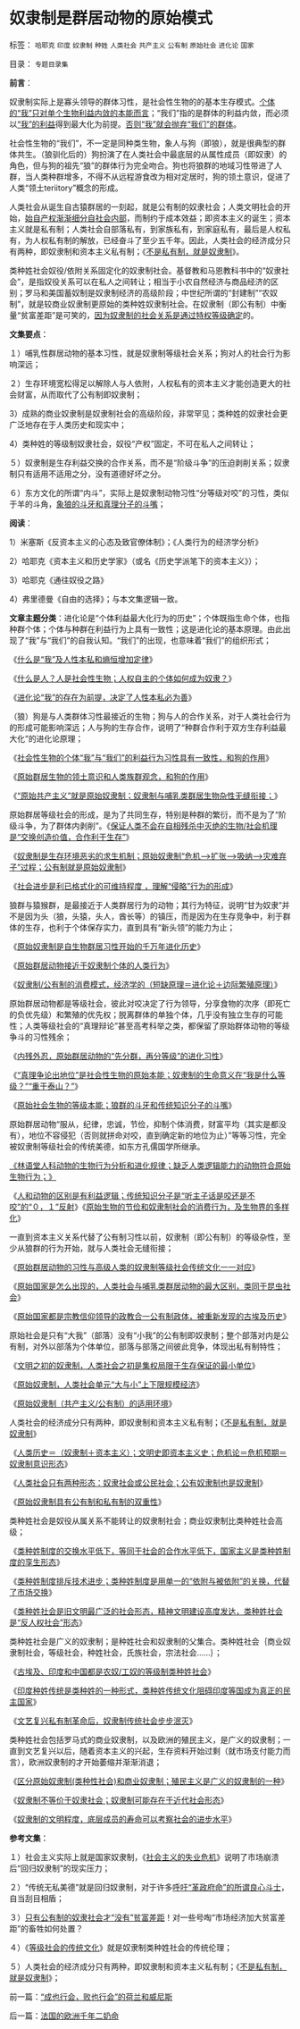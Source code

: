 # 奴隶制是群居动物的原始模式

标签： `哈耶克` `印度` `奴隶制` `种姓` `人类社会` `共产主义` `公有制` `原始社会` `进化论` `国家` 

目录： `专题目录集`

**前言**：

奴隶制实际上是寡头领导的群体习性，是社会性生物的的基本生存模式。[个体的“我”只对单个生物利益内敛的本能而言](../../../2009/11/4/什么是“我”及人性本私和熵恒增加定律.md)；“我们”指的是群体的利益内敛，而必须以[“我”的利益](../../../2011/2/1/什么是人权？人道主义？和维护法纪.md)得到最大化为前提。[否则“我”就会抛弃“我们”的群体](../../../2011/3/5/（利益沟通学＝敌我识别学）HOWTO.md)。



社会性生物的“我们”，不一定是同种类生物，象人与狗（即狼），就是很典型的群体共生。（狼驯化后的）狗扮演了在人类社会中最底层的从属性成员（即奴隶）的角色，但与狗的祖先“狼”的群体行为完全吻合。狗也将狼群的地域习性带进了人群，当人类种群增多，不得不从远程游食改为相对定居时，狗的领土意识，促进了人类“领土teriitory”概念的形成。



人类社会从诞生自古猿群居的一刻起，就是公有制的奴隶社会；人类文明社会的开始，[始自产权渐渐细分自社会内部](../../../2010/1/22/管理学向经济学靠拢“产权细分”.md)，而制约于成本效益；即资本主义的诞生；资本主义就是私有制；人类社会自部落私有，到家族私有，到家庭私有，最后是人权私有，为人权私有制的解放，已经奋斗了至少五千年。因此，人类社会的经济成分只有两种，即奴隶制和资本主义私有制；《[不是私有制，就是奴隶制](../../../2011/8/11/只有私有制不是奴隶制.md)》。



类种姓社会奴役/依附关系固定化的奴隶制社会。基督教和马恩教科书中的“奴隶社会”，是指奴役关系可以在私人之间转让；相当于小农自然经济与商品经济的区别；罗马和美国蓄奴制是奴隶制经济的高级阶段；中世纪所谓的“封建制”“农奴制”，就是较商业奴隶制更原始的类种姓奴隶制社会。在奴隶制（即公有制）中衡量“贫富差距”是可笑的，[因为奴隶制的社会关系是通过特权等级确定](../../../2009/12/8/奴隶社会中的财富衡量标准.md)的。



**文集要点**：

１）哺乳性群居动物的基本习性，就是奴隶制等级社会关系；狗对人的社会行为影响深远；

２）生存环境宽松得足以解除人与人依附，人权私有的资本主义才能创造更大的社会财富，从而取代了公有制即奴隶制；

3）成熟的商业奴隶制是奴隶制社会的高级阶段，非常罕见；类种姓的奴隶社会更广泛地存在于人类历史和现实中；

4）类种姓的等级制奴隶社会，奴役“产权”固定，不可在私人之间转让；

５）奴隶制是生存利益交换的合作关系，而不是“阶级斗争”的压迫剥削关系；奴隶制只有适用不适用之分，没有道德好坏之分。

６）东方文化的所谓“内斗”，实际上是奴隶制动物习性“分等级对咬”的习性，类似于羊的斗角，[象狼的斗牙和真理分子的斗嘴](../../../2009/1/28/笑谈中国道德口水仗之左中右派.md)；

**阅读**：

1）米塞斯《反资本主义的心态及致官僚体制》；《人类行为的经济学分析》

2）哈耶克《资本主义和历史学家》（或名《历史学派笔下的资本主义》）；

3）哈耶克《通往奴役之路》

4）弗里德曼《自由的选择》；与本文集逻辑一致。



**文章主题分类**：进化论是“个体利益最大化行为的历史”；个体既指生命个体，也指种群个体；个体与种群在利益行为上具有一致性；这是进化论的基本原理。由此出现了“我”与“我们”的自我认知。“我们”的出现，也意味着“我们”的组织形式；

《[什么是“我”及人性本私和熵恒增加定律](../../../2009/11/4/什么是“我”及人性本私和熵恒增加定律.md)》

《[什么是人？人是社会性生物；人权自主的个体如何成为奴隶？](http://darthvad.blog.sohu.com/172126483.html)》

《[进化论“我”的存在为前提，决定了人性本私必为善](../../../2009/9/24/人性本私必为善.md)》



（狼）狗是与人类群体习性最接近的生物；狗与人的合作关系，对于人类社会行为的形成可能影响深远；人与狗的生存合作，说明了“种群合作利于双方生存利益最大化”的进化论原理；

《[社会性生物的个体“我”与“我们”的利益行为习性具有一致性，和狗的作用](../../../2009/4/20/人性本私来源于生物进化论的生物属性.md)》

《[原始群居生物的领土意识和人类族群观念，和狗的作用](../../../2009/4/21/人，性本私.md)》

《[“原始共产主义”就是原始奴隶制；奴隶制与哺乳类群居生物杂性无缝衔接；](../../../2011/7/21/“原始共产主义”就是原始奴隶制.md)》



原始群居等级社会的形成，是为了共同生存，特别是种群的繁衍，而不是为了“阶级斗争，为了群体内剥削”。《[保证人类不会在自相残杀中灭绝的生物/社会机理是“交换创造价值，合作利于生存”](../../../2011/1/16/人类避免自相残杀灭绝的机理是国产化自给自足没有优势.md)》

《[奴隶制是生存环境恶劣的求生机制；原始奴隶制“危机——>扩张——>吸纳——>灾难弃子”过程；公有制就是原始奴隶制](../../../2011/7/22/奴隶制是生存环境恶劣的求生机制.md)》

《[社会进步是利已格式化的可维持程度
，理解“侵略”行为的形成](../../../2010/4/8/社会进步是利已格式化的可维持程度.md)》

狼群与猿猴群，是最接近于人类群居行为的动物；其行为特征，说明“甘为奴隶”并不是因为头（狼，头猿，头人，酋长等）的镇压，而是因为在生存竞争中，利于群体的生存，也利于个体保存实力，直到具有“新头领”的能力为止；

《[原始奴隶制是自生物群居习性开始的千万年进化历史](../../../2010/1/19/文明之初就是百万年向个体私有制进化的历史.md)》

《[原始群居动物接近于奴隶制个体的人类行为](../../../2011/1/30/原始群居动物的人类行为.md)》

《[奴隶制/公有制的消费模式，经济学的（短缺原理＝进化论＋边际繁殖原理）](../../../2010/12/31/经济学的（短缺原理＝进化论＋边际繁殖原理）.md)》

原始群居动物都是等级社会，彼此对咬决定了行为领导，分享食物的次序（即死亡的负优先级）和繁殖的优先权；脱离群体的单独个体，几乎没有独立生存的可能性；人类等级社会的“真理辩论”甚至高考科举之类，都保留了原始群体动物的等级争斗的习性残余；

《[内残外忍，原始群居动物的“先分群，再分等级”的进化习性](../../../2011/2/17/内残外忍“先分群，再分等级”的标准答案.md)》

《[“真理争论出地位”是社会性生物的原始本能；奴隶制的生命意义在“我是什么等级？”“重于泰山？”](../../../2011/1/28/等级社会需要“实名制”.md)》

《[原始社会生物的等级本能；狼群的斗牙和传统知识分子的斗嘴](../../../2011/1/30/狼的斗牙和狗的斗嘴.md)》



原始群居动物“服从，纪律，忠诚，节俭，抑制个体消费，财富平均（其实是都没有），地位不容侵犯（否则就拼命对咬，直到确定新的地位为止）”等等习性，完全被奴隶制等级社会的传统美德，如东方孔儒国学所继承。

[《林语堂人科动物的生物行为分析和进化规律；缺乏人类逻辑能力的动物符合原始生物行为；》](../../../2011/2/3/人科动物的生物行为分析和进化规律.md)

《[人和动物的区别是有利益逻辑；传统知识分子是“听主子话是咬还是不咬”的“０，１”反射](../../../2011/1/31/人和动物的区别及人权和利益逻辑.md)》《[原始生物的节俭和奴隶制社会的消费行为，及生物界的多样化](http://darthvad.blog.sohu.com/172126229.html)》



一直到资本主义关系代替了公有制习性以前，奴隶制（即公有制）的等级杂性，至少从狼群的行为开始，就与人类社会无缝衔接；

《[原始群居动物的习性与高级人类的奴隶制等级社会传统文化一一对应](../../../2011/2/18/言论自由的许可证审批和批判.md)》

《[原始国家是怎么出现的，人类社会与哺乳类群居动物的最大区别，类同于昆虫社会](../../../2011/7/22/奴隶制不等价于奴隶社会；原始国家怎么出现的？.md)》

《[原始国家都是宗教信仰领导的政教合一公有制政体，被重新发现的古埃及历史](../../../2010/4/8/古埃及的“国学”阿蒙教是古埃及历史的主线.md)》



原始社会是只有“大我”（部落）没有“小我”的公有制即奴隶制；整个部落对内是公有制，对外以部落为个体单位，部落与部落之间彼此竞争，体现出私有制特性；

《[文明之初的奴隶制，人类社会之初是集权局限于生存保证的最小单位](../../../2010/2/6/人类社会之初是集权局限于生存保证的最小单位.md)》

《[原始奴隶制，人类社会单元“大与小”上下限规模经济](../../../2010/2/5/人类社会单元“大与小”上下限规模经济.md)》

《[原始奴隶制（共产主义/公有制）的适用环境](../../../2010/2/7/共产主义公有制集权的适用环境.md)》



人类社会的经济成分只有两种，即奴隶制和资本主义私有制；《[不是私有制，就是奴隶制](../../../2011/8/11/只有私有制不是奴隶制.md)》

《[人类历史＝（奴隶制＋资本主义）；文明史即资本主义史；危机论＝危机预期＝奴隶制意识形态](../../../2011/8/11/文明史即资本主义史；人类社会＝（奴隶制＋资本主义）.md)》

《[人类社会只有两种形态：奴隶社会或公民社会；公有奴隶制也是奴隶制](../../../2011/7/25/人类社会只有两种形态;私人蓄养的奴隶制暂时消失了；.md)》

《[原始奴隶制具有公有制和私有制的双重性](../../../2010/1/19/原始人类社会具有公有制和私有制的双重性.md)》



类种姓社会是奴役从属关系不能转让的奴隶制社会；商业奴隶制比类种姓社会高级；

《[类种姓制度的交换水平低下，等同于社会的合作水平低下，国家主义是类种姓制度的孪生形态](../../../2010/5/26/国家主义是类种姓制度的孪生形态.md)》

《[类种姓制度排斥技术进步；类种姓制度是用单一的“依附与被依附”的关换，代替了市场交换](../../../2010/5/26/为什么类种姓制度排斥技术进步.md)》

《[类种姓社会是旧文明最广泛的社会形态，精神文明建设高度发达，类种姓社会是“反人权社会”形态](../../../2010/5/26/类种姓社会是非人权社会的最广泛的社会形态.md)》



类种姓社会是广义的奴隶制；是种姓社会和奴隶制的父集合。类种姓社会｛商业奴隶制社会，等级社会，种姓社会，氏族社会，宗法社会……｝；

《[古埃及、印度和中国都是农奴/工奴的等级制类种姓社会](../../../2010/5/26/古埃及社会对技术排斥似中国印度.md)》

《[印度种姓传统是类种姓的一种形式，类种姓传统文化阻碍印度等国成为真正的民主国家](../../../2008/12/16/种姓传统阻碍印度成为真正的民主国家.md)》

《[文艺复兴私有制革命后，奴隶制传统社会步步泯灭](http://darthvad.blog.sohu.com/161220119.html)》



类种姓社会包括罗马式的商业奴隶制，以及欧洲的殖民主义，是广义的奴隶制；一直到文艺复兴以后，随着资本主义的兴起，生存资料开始过剩（就市场支付能力而言），欧洲奴隶制的才开始萎缩并渐渐消退；

《[区分原始奴隶制(类种性社会)和商业奴隶制；殖民主义是广义的奴隶制的一种](../../../2011/3/31/商业奴隶制和美国人不爱国.md)》

《[奴隶制不等价于奴隶社会；奴隶制可能存在于近代社会形态](../../../2011/7/22/奴隶制不等价于奴隶社会；原始国家怎么出现的？.md)》

《[奴隶制的文明程度，底层成员的寿命可以考察社会的进步水平](../../../2010/1/20/底层成员的寿命可以考察社会的进步水平.md)》

**参考文集**：

１）社会主义实际上就是国家奴隶制，《[社会主义的失业危机](../../../2011/1/29/社会主义的失业危机.md)》说明了市场崩溃后“回归奴隶制”的现实压力；

２）“传统无私美德”就是回归奴隶制，对于许多[呼吁“革政府命”的所谓良心斗士](../../../2010/12/12/不要一味指责政府.md)，自当刮目相盾；

３）[只有公有制的奴隶社会才“没有”贫富差距](../../../2010/9/4/仇富造成贫富差距；中国贫富差距一直在缩小.md)！对一些号啕“市场经济加大贫富差距”的畜牲如何处置？

４）《[等级社会的传统文化](../../../2010/7/17/等级社会制度文化.md)》就是奴隶制类种姓社会的传统伦理；

５）人类社会的经济成分只有两种，即奴隶制和资本主义私有制；《[不是私有制，就是奴隶制](../../../2011/8/11/只有私有制不是奴隶制.md)》；



前一篇：[“成也行会，败也行会”的荷兰和威尼斯](../../../2011/8/19/“成也行会，败也行会”的荷兰和威尼斯.md)

后一篇：[法国的欧洲千年二奶命](../../../2011/8/20/法国的欧洲千年二奶命.md)